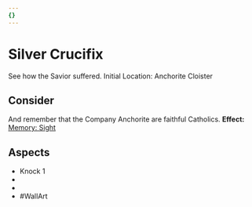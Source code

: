 ```yaml
---
{}
---
```

# Silver Crucifix
See how the Savior suffered.
Initial Location: Anchorite Cloister
## Consider
And remember that the Company Anchorite are faithful Catholics.
**Effect:** [Memory: Sight](https://uadaf.theevilroot.xyz/rowenarium/elements/mem.sight)
## Aspects
- Knock 1
-  
-  
- #WallArt